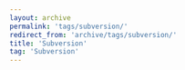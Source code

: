 ```yaml
---
layout: archive
permalink: 'tags/subversion/'
redirect_from: 'archive/tags/subversion/'
title: 'Subversion'
tag: 'Subversion'
---
```

